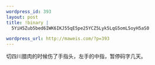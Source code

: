 ```yaml
--- 
wordpress_id: 393
layout: post
title: !binary |
  5YiH5Zub5bed6IWK6IKJ55qE5pe25YCZ5Lyk5LqG5omL5oyH5aS0

wordpress_url: http://maweis.com/?p=393
---
```

切四川腊肉的时候伤了手指头，左手的中指，暂停码字几天。
